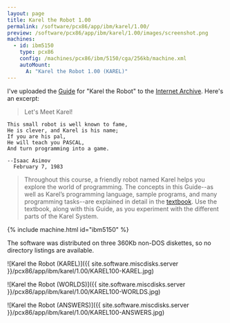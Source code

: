 ```yaml
---
layout: page
title: Karel the Robot 1.00
permalink: /software/pcx86/app/ibm/karel/1.00/
preview: /software/pcx86/app/ibm/karel/1.00/images/screenshot.png
machines:
  - id: ibm5150
    type: pcx86
    config: /machines/pcx86/ibm/5150/cga/256kb/machine.xml
    autoMount:
      A: "Karel the Robot 1.00 (KAREL)"
---
```


I've uploaded the [Guide](https://archive.org/details/karel-the-robot-guide-1984-01) for "Karel the Robot" to the [Internet Archive](https://archive.org/details/@jeffpar).  Here's an excerpt:

> Let's Meet Karel!

    This small robot is well known to fame,
    He is clever, and Karel is his name;
    If you are his pal,
    He will teach you PASCAL,
    And turn programming into a game.

    --Isaac Asimov
      February 7, 1983

> Throughout this course, a friendly robot named Karel helps you explore the world of programming. The concepts in this Guide--as well as Karel’s programming language, sample programs, and many programming tasks--are explained in detail in the [textbook](https://archive.org/details/karel-the-robot). Use the textbook, along with this Guide, as you experiment with the different parts of the Karel System.

{% include machine.html id="ibm5150" %}

The software was distributed on three 360Kb non-DOS diskettes, so no directory listings are available.

![Karel the Robot (KAREL)]({{ site.software.miscdisks.server }}/pcx86/app/ibm/karel/1.00/KAREL100-KAREL.jpg)

![Karel the Robot (WORLDS)]({{ site.software.miscdisks.server }}/pcx86/app/ibm/karel/1.00/KAREL100-WORLDS.jpg)

![Karel the Robot (ANSWERS)]({{ site.software.miscdisks.server }}/pcx86/app/ibm/karel/1.00/KAREL100-ANSWERS.jpg)
